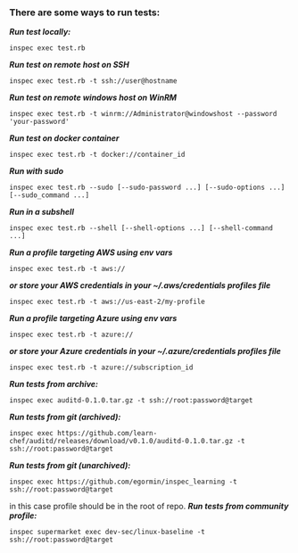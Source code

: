 ### There are some ways to run tests:
***Run test locally:***
```
inspec exec test.rb
```
***Run test on remote host on SSH***
```
inspec exec test.rb -t ssh://user@hostname
```
***Run test on remote windows host on WinRM***
```
inspec exec test.rb -t winrm://Administrator@windowshost --password 'your-password'
```
***Run test on docker container***
```
inspec exec test.rb -t docker://container_id
```
***Run with sudo***
```
inspec exec test.rb --sudo [--sudo-password ...] [--sudo-options ...] [--sudo_command ...]
```
***Run in a subshell***
```
inspec exec test.rb --shell [--shell-options ...] [--shell-command ...]
```
***Run a profile targeting AWS using env vars***
```
inspec exec test.rb -t aws://
```
***or store your AWS credentials in your ~/.aws/credentials profiles file***
```
inspec exec test.rb -t aws://us-east-2/my-profile
```
***Run a profile targeting Azure using env vars***
```
inspec exec test.rb -t azure://
```
***or store your Azure credentials in your ~/.azure/credentials profiles file***
```
inspec exec test.rb -t azure://subscription_id
```
***Run tests from archive:***
```
inspec exec auditd-0.1.0.tar.gz -t ssh://root:password@target
```
***Run tests from git (archived):***
```
inspec exec https://github.com/learn-chef/auditd/releases/download/v0.1.0/auditd-0.1.0.tar.gz -t ssh://root:password@target
```
***Run tests from git (unarchived):***
```
inspec exec https://github.com/egormin/inspec_learning -t ssh://root:password@target
```
in this case profile should be in the root of repo.
***Run tests from community profile:***
```
inspec supermarket exec dev-sec/linux-baseline -t ssh://root:password@target
```
